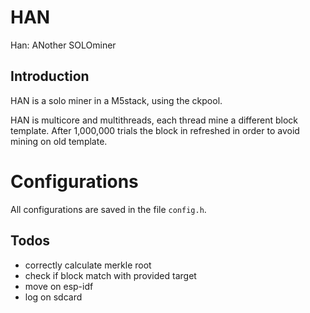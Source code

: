 # HAN
Han: ANother SOLOminer

## Introduction
HAN is a solo miner in a M5stack, using the ckpool. 

HAN is multicore and multithreads, each thread mine a different block template. After 1,000,000 trials the block in refreshed in order to avoid mining on old template.

# Configurations
All configurations are saved in the file `config.h`.

## Todos
- correctly calculate merkle root
- check if block match with provided target
- move on esp-idf
- log on sdcard
